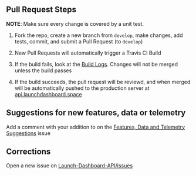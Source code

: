## Pull Request Steps

**NOTE**: Make sure every change is covered by a unit test.

1. Fork the repo, create a new branch from `develop`, make changes, add tests, commit, and submit a Pull Request (to `develop`)

2. New Pull Requests will automatically trigger a Travis CI Build

3. If the build fails, look at the [Build Logs](https://travis-ci.org/shahar603/Launch-Dashboard-API/).
Changes will not be merged unless the build passes

4. If the build succeeds, the pull request will be reviewd, and when merged will be automatically
pushed to the production server at [api.launchdashboard.space](https://api.launchdashboard.space)

## Suggestions for new features, data or telemetry

Add a comment with your addition to on the [Features, Data and Telemetry Suggestions](https://github.com/shahar603/Launch-Dashboard-API/issues/17) issue

## Corrections

Open a new issue on [Launch-Dashboard-API/issues](https://github.com/shahar603/Launch-Dashboard-API/issues)
